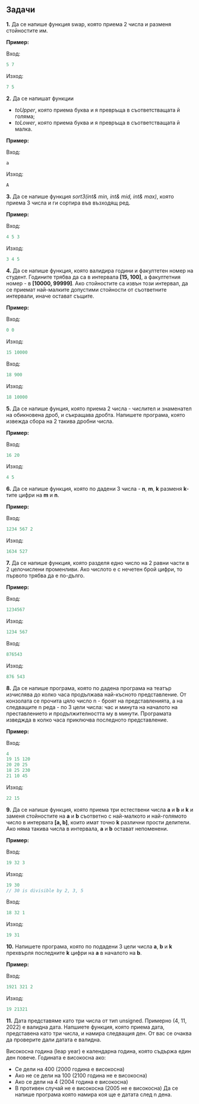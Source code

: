 ﻿
## Задачи

**1.**  Да се напише функция swap, която приема 2 числа и разменя стойностите им. 

**Пример:**

Вход:
```c++
5 7 
```

Изход:
```c++
7 5
```

**2.** Да се напишат функции
- *toUpper*, която приема буква и я превръща в съответстващата й голяма;
- *toLower*, която приема буква и я превръща в съответстващата й малка.

**Пример:**

Вход:
```c++
a
```

Изход:
```c++
A
```

**3.** Да се напише функция *sort3(int& min, int& mid, int& max)*, която приема 3 числа и ги сортира във възходящ ред.

**Пример:**

Вход:
```c++
4 5 3
```

Изход:
```c++
3 4 5
```

**4.** Да се напише функция, която валидира години и факултетен номер на студент. Годините трябва да са в интервала **[15, 100]**, а факултетния номер - в  **[10000, 99999]**. Ако стойностите са извън този интервал, да се приемат най-малките допустими стойности от съответните интервали, иначе остават същите.

**Пример:**

Вход:
```c++
0 0
```

Изход:
```c++
15 10000
```


Вход:
```c++
18 900
```

Изход:
```c++
18 10000
```

**5.** Да се напише фунция, която приема 2 числа - числител и знаменател на обикновена дроб, и съкращава дробта. Напишете програма, която извежда сбора на 2 такива дробни числа.

**Пример:**

Вход:
```c++
16 20
```

Изход:
```c++
4 5
```
**6.** Да се напише функция, която по дадени 3 числа - **n**, **m**, **k** разменя **k**-тите цифри на **m** и **n**.

**Пример:**

Вход:
```c++
1234 567 2
```

Изход:
```c++
1634 527
```

**7.** Да се напише функция, която разделя едно число на 2 равни части в 2 целочислени променливи. Ако числото е с нечетен брой цифри, то първото трябва да е по-дълго.

**Пример:**

Вход:
```c++
1234567
```

Изход:
```c++
1234 567
```
Вход:
```c++
876543
```

Изход:
```c++
876 543
```

**8.** Да се напише програма, която по дадена програма на театър изчислява до колко часа продължава най-късното представление. От конзолата се прочита цяло число n - броят на представленията, а на следващите n реда - по 3 цели числа: час и минута на началото на преставлението и продължителността му в минути. Програмата изведжда в колко часа приключва последното представление.

**Пример:**

Вход:
```c++
4 
19 15 120 
20 20 25 
18 25 230 
21 10 45
```
Изход:
```c++
22 15
```

**9.** Да се напише функция, която приема три естествени числа **a** и **b** и **k** и заменя стойностите на **a** и **b** съответно с най-малкото и най-голямото число в интервата **[a, b]**, които имат точно **k** различни прости делители. Ако няма такива числа в интервала, **a** и **b** остават непоменени.

**Пример:**

Вход:
```c++
19 32 3
```
Изход:
```c++
19 30 
// 30 is divisible by 2, 3, 5
```

Вход:
```c++
18 32 1
```
Изход:
```c++
19 31
```

**10.** Напишете програма, която по подадени 3 цели числа **a**, **b** и **k** прехвърля последните **k** цифри на **a** в началото на **b**.

**Пример:**

Вход:
```c++
1921 321 2
```
Изход:
```c++
19 21321
```

**11.** Дата представяме като три числа от тип unsigned. Примерно (4, 11, 2022) е валидна дата. Напшиете функция, която приема дата, представена като три числа, и намира следващия ден. От вас се очаква да проверите дали датата е валидна.

Високосна година (leap year) е календарна година, която съдържа един ден повече. Годината е високосна ако:

- Се дели на 400 (2000 година е високосна)
- Ако не се дели на 100 (2100 година не е високосна)
- Ако се дели на 4 (2004 година е високосна)
- В противен случай не е високосна (2005 не е високосна)
Да се напише програма която намира коя ще е датата след n дена.
